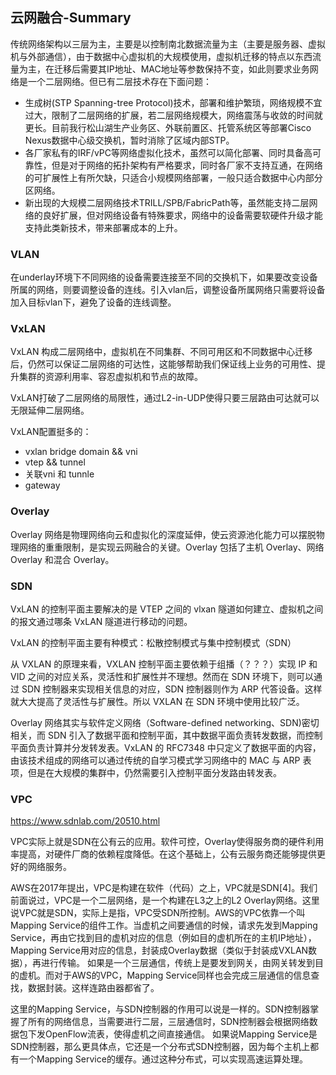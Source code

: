 ## 云网融合-Summary

传统网络架构以三层为主，主要是以控制南北数据流量为主（主要是服务器、虚拟机与外部通信），由于数据中心虚拟机的大规模使用，虚拟机迁移的特点以东西流量为主，在迁移后需要其IP地址、MAC地址等参数保持不变，如此则要求业务网络是一个二层网络。但已有二层技术存在下面问题：

- 生成树(STP Spanning-tree Protocol)技术，部署和维护繁琐，网络规模不宜过大，限制了二层网络的扩展，若二层网络规模大，网络震荡与收敛的时间就更长。目前我行松山湖生产业务区、外联前置区、托管系统区等部署Cisco Nexus数据中心级交换机，暂时消除了区域内部STP。
- 各厂家私有的IRF/vPC等网络虚拟化技术，虽然可以简化部署、同时具备高可靠性，但是对于网络的拓扑架构有严格要求，同时各厂家不支持互通，在网络的可扩展性上有所欠缺，只适合小规模网络部署，一般只适合数据中心内部分区网络。
- 新出现的大规模二层网络技术TRILL/SPB/FabricPath等，虽然能支持二层网络的良好扩展，但对网络设备有特殊要求，网络中的设备需要软硬件升级才能支持此类新技术，带来部署成本的上升。



### VLAN

在underlay环境下不同网络的设备需要连接至不同的交换机下，如果要改变设备所属的网络，则要调整设备的连线。引入vlan后，调整设备所属网络只需要将设备加入目标vlan下，避免了设备的连线调整。

### VxLAN

VxLAN 构成二层网络中，虚拟机在不同集群、不同可用区和不同数据中心迁移后，仍然可以保证二层网络的可达性，这能够帮助我们保证线上业务的可用性、提升集群的资源利用率、容忍虚拟机和节点的故障。

VxLAN打破了二层网络的局限性，通过L2-in-UDP使得只要三层路由可达就可以无限延伸二层网络。

VxLAN配置挺多的：

* vxlan bridge domain && vni
* vtep && tunnel
* 关联vni 和 tunnle
* gateway

### Overlay

Overlay 网络是物理网络向云和虚拟化的深度延伸，使云资源池化能力可以摆脱物理网络的重重限制，是实现云网融合的关键。Overlay 包括了主机 Overlay、网络 Overlay 和混合 Overlay。

### SDN

VxLAN 的控制平面主要解决的是 VTEP 之间的 vlxan 隧道如何建立、虚拟机之间的报文通过哪条 VxLAN 隧道进行移动的问题。

VxLAN 的控制平面主要有种模式：松散控制模式与集中控制模式（SDN）



从 VXLAN 的原理来看，VXLAN 控制平面主要依赖于组播（？？？）实现 IP 和 VID 之间的对应关系，灵活性和扩展性并不理想。然而在 SDN 环境下，则可以通过 SDN 控制器来实现相关信息的对应，SDN 控制器则作为 ARP 代答设备。这样 就大大提高了灵活性与扩展性。所以 VXLAN 在 SDN 环境中使用比较广泛。

Overlay 网络其实与软件定义网络（Software-defined networking、SDN)密切相关，而 SDN 引入了数据平面和控制平面，其中数据平面负责转发数据，而控制平面负责计算并分发转发表。VxLAN 的 RFC7348 中只定义了数据平面的内容，由该技术组成的网络可以通过传统的自学习模式学习网络中的 MAC 与 ARP 表项，但是在大规模的集群中，仍然需要引入控制平面分发路由转发表。

### VPC

https://www.sdnlab.com/20510.html

VPC实际上就是SDN在公有云的应用。软件可控，Overlay使得服务商的硬件利用率提高，对硬件厂商的依赖程度降低。在这个基础上，公有云服务商还能够提供更好的网络服务。

AWS在2017年提出，VPC是构建在软件（代码）之上，VPC就是SDN[4]。我们前面说过，VPC是一个二层网络，是一个构建在L3之上的L2 Overlay网络。这里说VPC就是SDN，实际上是指，VPC受SDN所控制。AWS的VPC依靠一个叫Mapping Service的组件工作。当虚机之间要通信的时候，请求先发到Mapping Service，再由它找到目的虚机对应的信息（例如目的虚机所在的主机IP地址），Mapping Service用对应的信息，封装成Overlay数据（类似于封装成VXLAN数据），再进行传输。
如果是一个三层通信，传统上是要发到网关，由网关转发到目的虚机。而对于AWS的VPC，Mapping Service同样也会完成三层通信的信息查找，数据封装。这样连路由器都省了。

这里的Mapping Service，与SDN控制器的作用可以说是一样的。SDN控制器掌握了所有的网络信息，当需要进行二层，三层通信时，SDN控制器会根据网络数据包下发OpenFlow流表，使得虚机之间直接通信。
如果说Mapping Service是SDN控制器，那么更具体点，它还是一个分布式SDN控制器，因为每个主机上都有一个Mapping Service的缓存。通过这种分布式，可以实现高速运算处理。